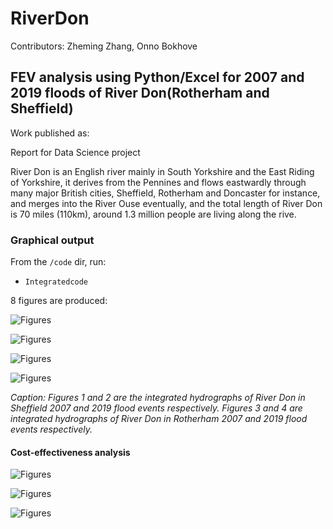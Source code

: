 # RiverDon

Contributors: Zheming Zhang, Onno Bokhove

## FEV analysis using Python/Excel for 2007 and 2019 floods of River Don(Rotherham and Sheffield)

Work published as:

Report for Data Science project

River Don is an English river mainly in South Yorkshire and the East Riding of Yorkshire, it derives from the Pennines and flows eastwardly through many major British cities, Sheffield, Rotherham and Doncaster for instance, and merges into the River Ouse eventually, and the total length of River Don is 70 miles (110km), around 1.3 million people are living along the rive.

### Graphical output

From the ```/code``` dir, run:
* ```Integratedcode```

8 figures are produced:

![Figures](https://github.com/zheming-zhang/RiverDon-and-Calder/blob/main/Figures/hadfields%202007.png)

![Figures](https://github.com/zheming-zhang/RiverDon-and-Calder/blob/main/Figures/hadfields%202019.png)

![Figures](https://github.com/zheming-zhang/RiverDon-and-Calder/blob/main/Figures/tesco%202007.png)

![Figures](https://github.com/zheming-zhang/RiverDon-and-Calder/blob/main/Figures/tesco%202019%20.png)

*Caption: Figures 1 and 2 are the integrated hydrographs of River Don in Sheffield 2007 and 2019 flood events respectively. Figures 3 and 4 are integrated hydrographs of River Don in Rotherham 2007 and 2019 flood events respectively.*

#### Cost-effectiveness analysis

![Figures](https://github.com/zheming-zhang/RiverDon-and-Calder/blob/main/Figures/2007%20scheme.png)

![Figures](https://github.com/zheming-zhang/RiverDon-and-Calder/blob/main/Figures/2019%20shceme.png)

![Figures](https://github.com/zheming-zhang/RiverDon-and-Calder/blob/main/Figures/sheffield%20schemes.png)

